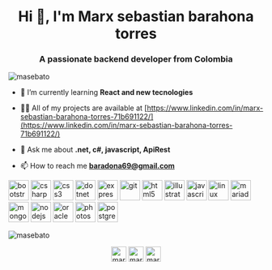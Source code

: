 <h1 align="center">Hi 👋, I'm Marx sebastian barahona torres</h1>
<h3 align="center">A passionate backend developer from Colombia</h3>

<p align="left"> <img src="https://komarev.com/ghpvc/?username=masebato" alt="masebato" /> </p>

- 🌱 I’m currently learning **React and new tecnologies**

- 👨‍💻 All of my projects are available at [https://www.linkedin.com/in/marx-sebastian-barahona-torres-71b691122/](https://www.linkedin.com/in/marx-sebastian-barahona-torres-71b691122/)

- 💬 Ask me about **.net, c#, javascript, ApiRest**

- 📫 How to reach me **baradona69@gmail.com**

<p align="left"><img src="https://devicons.github.io/devicon/devicon.git/icons/bootstrap/bootstrap-plain.svg" alt="bootstrap" width="40" height="40"/> <img src="https://devicons.github.io/devicon/devicon.git/icons/csharp/csharp-original.svg" alt="csharp" width="40" height="40"/> <img src="https://devicons.github.io/devicon/devicon.git/icons/css3/css3-original-wordmark.svg" alt="css3" width="40" height="40"/> <img src="https://devicons.github.io/devicon/devicon.git/icons/dot-net/dot-net-original-wordmark.svg" alt="dotnet" width="40" height="40"/> <img src="https://devicons.github.io/devicon/devicon.git/icons/express/express-original-wordmark.svg" alt="express" width="40" height="40"/> <img src="https://www.vectorlogo.zone/logos/git-scm/git-scm-icon.svg" alt="git" width="40" height="40"/> <img src="https://devicons.github.io/devicon/devicon.git/icons/html5/html5-original-wordmark.svg" alt="html5" width="40" height="40"/> <img src="https://www.vectorlogo.zone/logos/adobe_illustrator/adobe_illustrator-icon.svg" alt="illustrator" width="40" height="40"/> <img src="https://devicons.github.io/devicon/devicon.git/icons/javascript/javascript-original.svg" alt="javascript" width="40" height="40"/> <img src="https://devicons.github.io/devicon/devicon.git/icons/linux/linux-original.svg" alt="linux" width="40" height="40"/> <img src="https://www.vectorlogo.zone/logos/mariadb/mariadb-icon.svg" alt="mariadb" width="40" height="40"/> <img src="https://devicons.github.io/devicon/devicon.git/icons/mongodb/mongodb-original-wordmark.svg" alt="mongodb" width="40" height="40"/> <img src="https://devicons.github.io/devicon/devicon.git/icons/nodejs/nodejs-original-wordmark.svg" alt="nodejs" width="40" height="40"/> <img src="https://devicons.github.io/devicon/devicon.git/icons/oracle/oracle-original.svg" alt="oracle" width="40" height="40"/> <img src="https://devicons.github.io/devicon/devicon.git/icons/photoshop/photoshop-plain.svg" alt="photoshop" width="40" height="40"/> <img src="https://devicons.github.io/devicon/devicon.git/icons/postgresql/postgresql-original-wordmark.svg" alt="postgresql" width="40" height="40"/></p><p><img align="center" src="https://github-readme-stats.vercel.app/api/top-langs/?username=masebato&layout=compact&hide=html" alt="masebato" /></p>

<p align="center">
<a href="https://linkedin.com/in/marx-sebastian-barahona-torres-71b691122" target="blank"><img align="center" src="https://cdn.jsdelivr.net/npm/simple-icons@3.0.1/icons/linkedin.svg" alt="marx-sebastian-barahona-torres-71b691122" height="30" width="30" /></a>
<a href="https://fb.com/marxsbt" target="blank"><img align="center" src="https://cdn.jsdelivr.net/npm/simple-icons@3.0.1/icons/facebook.svg" alt="marxsbt" height="30" width="30" /></a>
<a href="https://instagram.com/marxbt" target="blank"><img align="center" src="https://cdn.jsdelivr.net/npm/simple-icons@3.0.1/icons/instagram.svg" alt="marxbt" height="30" width="30" /></a>
</p>

